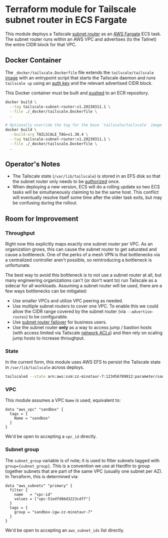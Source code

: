 # Terraform module for Tailscale subnet router in ECS Fargate

This module deploys a Tailscale [subnet router][1] as an [AWS Fargate][2]
ECS task. The subnet router runs within an AWS VPC and advertises (to the
Tailnet) the entire CIDR block for that VPC.

## Docker Container

The `_docker/tailscale.Dockerfile` file extends the `tailscale/tailscale`
[image][3] with an entrypoint script that starts the Tailscale daemon and runs
`tailscale up` using an [auth key][4] and the relevant advertised CIDR block.

This Docker container must be built and [pushed][5] to an ECR repository.

```bash
docker build \
  --tag tailscale-subnet-router:v1.20230311.1 \
  --file ./_docker/tailscale.Dockerfile \
  .

# Optionally override the tag for the base `tailscale/tailscale` image
docker build \
  --build-arg TAILSCALE_TAG=v1.38.4 \
  --tag tailscale-subnet-router:v1.20230311.1 \
  --file ./_docker/tailscale.Dockerfile \
  .
```

## Operator's Notes

- The Tailscale state (`/var/lib/tailscale`) is stored in an EFS disk so that
  the subnet router only needs to be [authorized][6] once.
- When deploying a new version, ECS will do a rolling update so two ECS tasks
  will be simultaneously claiming to be the same host. This conflict will
  eventually resolve itself some time after the older task exits, but may be
  confusing during the rollout.

## Room for Improvement

### Throughput

Right now this explicitly maps exactly one subnet router per VPC. As an
organization grows, this can cause the subnet router to get saturated and cause
a bottleneck. One of the perks of a mesh VPN is that bottlenecks via a
centralized controller aren't possible, so reintroducing a bottleneck is
unfortunate.

The best way to avoid this bottleneck is to not use a subnet router at all, but
many engineering organizations can't (or don't want to) run Tailscale as a
sidecar for all workloads. Assuming a subnet router will be used, there are a
few ways bottlenecks can be mitigated:

- Use smaller VPCs and utilize VPC peering as needed.
- Use multiple subnet routers to cover one VPC. To enable this we could allow
  the CIDR range covered by the subnet router (via `--advertise-routes`) to be
  configurable.
- Use [subnet router failover][7] for business users.
- Use the subnet router **only** as a way to access jump / bastion hosts (with
  access limited via Tailscale [network ACLs][8]) and then rely on scaling
  jump hosts to increase throughput.

### State

In the current form, this module uses AWS EFS to persist the Tailscale state in
`/var/lib/tailscale` across deploys.

```bash
tailscaled --state arn:aws:ssm:zz-minotaur-7:123456789012:parameter/sandbox-tailscale
```

### VPC

This module assumes a VPC `Name` is used, equivalent to:

```hcl
data "aws_vpc" "sandbox" {
  tags = {
    Name = "sandbox"
  }
}
```

We'd be open to accepting a `vpc_id` directly.

### Subnet group

The `subnet_group` variable is of note; it is used to filter subnets tagged
with `group={subnet_group}`. This is a convention we use at Hardfin to group
together subnets that are part of the same VPC (usually one subnet per AZ).
In Terraform, this is determined via:

```hcl
data "aws_subnets" "primary" {
  filter {
    name   = "vpc-id"
    values = ["vpc-51edfd86d3223cdff"]
  }
  tags = {
    group = "sandbox-igw-zz-minotaur-7"
  }
}
```

We'd be open to accepting an `aws_subnet_ids` list directly.

[1]: https://tailscale.com/kb/1019/subnets/
[2]: https://docs.aws.amazon.com/AmazonECS/latest/userguide/what-is-fargate.html
[3]: https://hub.docker.com/r/tailscale/tailscale
[4]: https://tailscale.com/kb/1085/auth-keys/
[5]: https://docs.aws.amazon.com/AmazonECR/latest/userguide/docker-push-ecr-image.html
[6]: https://tailscale.com/kb/1099/device-authorization/
[7]: https://tailscale.com/kb/1115/subnet-failover/
[8]: https://tailscale.com/kb/1018/acls/
